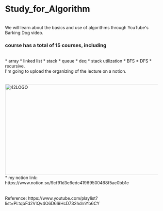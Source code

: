 # Study_for_Algorithm
<br>
We will learn about the basics and use of algorithms through YouTube's Barking Dog video.
<br>

### course has a total of 15 courses, including 
<br>
* array
* linked list
* stack
* queue
* deq
* stack utilization
* BFS
* DFS
* recursive.

<br>
I'm going to upload the organizing of the lecture on a notion.
<br>
<br>
<br>
<img src="https://user-images.githubusercontent.com/55140432/99142642-4e92e180-269a-11eb-8006-5e150b9de69d.PNG" width="600px" height="300px" title="px(픽셀) 크기 설정" alt="42LOGO"></img>
<br>
* my notion link: https://www.notion.so/9cf91d3e6edc41969500468f5ae0bb1e
<br>
<br>
<br>
Reference: https://www.youtube.com/playlist?list=PLtqbFd2VIQv4O6D6l9HcD732hdrnYb6CY
